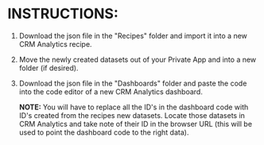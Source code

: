 # INSTRUCTIONS:

1. Download the json file in the "Recipes" folder and import it into a new CRM Analytics recipe.

2. Move the newly created datasets out of your Private App and into a new folder (if desired).

3. Download the json file in the "Dashboards" folder and paste the code into the code editor of a new CRM Analytics dashboard.

      **NOTE:** You will have to replace all the ID's in the dashboard code with ID's created from the recipes new datasets. Locate those datasets in CRM Analytics and take note of their ID in the browser URL (this will be used to point the dashboard code to the right data).
